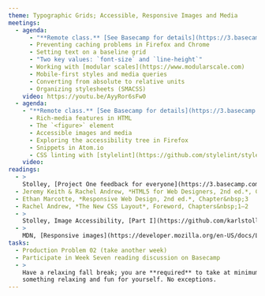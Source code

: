 ```yaml
---
theme: Typographic Grids; Accessible, Responsive Images and Media
meetings:
  - agenda:
      - "**Remote class.** [See Basecamp for details](https://3.basecamp.com/3058761/buckets/23600576/messages/4214498945)"
      - Preventing caching problems in Firefox and Chrome
      - Setting text on a baseline grid
      - "Two key values: `font-size` and `line-height`"
      - Working with [modular scales](https://www.modularscale.com)
      - Mobile-first styles and media queries
      - Converting from absolute to relative units
      - Organizing stylesheets (SMACSS)    
    video: https://youtu.be/AyyRor6sFw0
  - agenda:
    - "**Remote class.** [See Basecamp for details](https://3.basecamp.com/3058761/buckets/23600576/messages/4224396826)"
      - Rich-media features in HTML
      - The `<figure>` element
      - Accessible images and media
      - Exploring the accessibility tree in Firefox
      - Snippets in Atom.io
      - CSS linting with [stylelint](https://github.com/stylelint/stylelint/blob/master/docs/user-guide/get-started.md); ITMD 361 [.stylelintrc](https://gist.github.com/profstolley/559aac5112928c7c24c628c6305b70b8#file-stylelintrc)
    video:
readings:
  - >
    Stolley, [Project One feedback for everyone](https://3.basecamp.com/3058761/buckets/23600576/messages/4215468260)
  - Jeremy Keith & Rachel Andrew, *HTML5 for Web Designers, 2nd ed.*, Chapter&nbsp;3
  - Ethan Marcotte, *Responsive Web Design, 2nd ed.*, Chapter&nbsp;3
  - Rachel Andrew, *The New CSS Layout*, Foreword, Chapters&nbsp;1–2
  - >
    Stolley, Image Accessibility, [Part I](https://github.com/karlstolley/drc-accessible-images/blob/gh-pages/part-i/_post.md) and [Part II](https://github.com/karlstolley/drc-accessible-images/blob/gh-pages/part-ii/_post.md)
  - >
    MDN, [Responsive images](https://developer.mozilla.org/en-US/docs/Learn/HTML/Multimedia_and_embedding/Responsive_images)
tasks:
  - Production Problem 02 (take another week)
  - Participate in Week Seven reading discussion on Basecamp
  - >
    Have a relaxing fall break; you are **required** to take at minimum a couple of hours to do
    something relaxing and fun for yourself. No exceptions.
---
```

